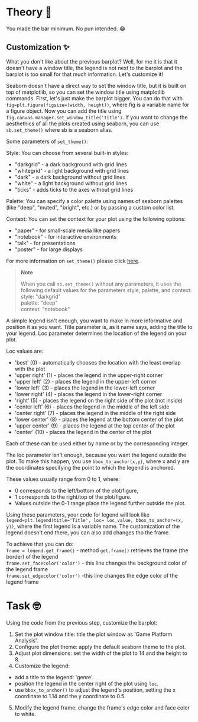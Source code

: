 # Theory 📖

You made the bar minimum. No pun intended. 😂

## Customization ✨
What you don't like about the previous barplot? Well, for me it is that it doesn't have a window title, the legend is not next to the barplot and the barplot is too small for that much information. Let's customize it!

Seaborn doesn't have a direct way to set the window title, but it is built on top of matplotlib, so you can set the window title using matplotlib commands. First, let's just make the barplot bigger. You can do that with `fig=plt.figure(figsize=(width, height))`, where fig is a variable name for a figure object. Now you can add the title using `fig.canvas.manager.set_window_title('Title')`.
If you want to change the aesthethics of all the plots created using seaborn, you can use `sb.set_theme()` where sb is a seaborn alias.

Some parameters of `set_theme()`:

Style:
You can choose from several built-in styles:
* "darkgrid" - a dark background with grid lines
* "whitegrid" - a light background with grid lines
* "dark" - a dark background without grid lines
* "white" - a light background without grid lines
* "ticks" - adds ticks to the axes without grid lines

Palette:
You can specify a color palette using names of seaborn palettes (like "deep", "muted", "bright", etc.) or by passing a custom color list.

Context:
You can set the context for your plot using the following options:
* "paper" - for small-scale media like papers
* "notebook" - for interactive environments
* "talk" - for presentations
* "poster" - for large displays

For more information on `set_theme()` please click [here](https://seaborn.pydata.org/generated/seaborn.set_theme.html#seaborn.set_theme).

> **Note**
>
> When you call `sb.set_theme()` without any parameters, it uses the following default values for the parameters style, palette, and context: <br>
> style: "darkgrid" <br>
> palette: "deep" <br>
> context: "notebook"





A simple legend isn't enough, you want to make in more informative and position it as you want. Title parameter is, as it name says, adding the title to your legend. Loc parameter determines the location of the legend on your plot. <br>

Loc values are:
* 'best' (0) - automatically chooses the location with the least overlap with the plot
* 'upper right' (1) - places the legend in the upper-right corner
* 'upper left' (2) - places the legend in the upper-left corner
* 'lower left' (3) - places the legend in the lower-left corner
* 'lower right' (4) - places the legend in the lower-right corner
* 'right' (5) - places the legend on the right side of the plot (not inside)
* 'center left' (6) - places the legend in the middle of the left side
* 'center right' (7) - places the legend in the middle of the right side
* 'lower center' (8) - places the legend at the bottom center of the plot
* 'upper center' (9) - places the legend at the top center of the plot
* 'center' (10) - places the legend in the center of the plot <br>

Each of these can be used either by name or by the corresponding integer.

The loc parameter isn't enough, because you want the legend outside the plot. To make this happen, you use `bbox_to_anchor(x,y)`, where x and y are the coordinates specifying the point to which the legend is anchored. <br>

These values usually range from 0 to 1, where:
* 0 corresponds to the left/bottom of the plot/figure,
* 1 corresponds to the right/top of the plot/figure.
* Values outside the 0-1 range place the legend further outside the plot.

Using these parameters, your code for legend will look like `legend=plt.legend(title='Title', loc= loc_value, bbox_to_anchor=(x, y))`, where the first legend is a variable name. 
The customization of the legend doesn't end there, you can also add changes tho the frame. <br>

To achieve that you can do: <br>
`frame = legend.get_frame()` - method `get.frame()` retrieves the frame (the border) of the legend <br>
`frame.set_facecolor('color')` - this line changes the background color of the legend frame <br>
`frame.set_edgecolor('color')` -this line changes the edge color of the legend frame



# Task 🤓
Using the code from the previous step, customize the barplot:
1. Set the plot window title: title the plot window as 'Game Platform Analysis'.
2. Configure the plot theme: apply the default seaborn theme to the plot.
3. Adjust plot dimensions: set the width of the plot to 14 and the height to 8.
4. Customize the legend:
* add a title to the legend: 'genre'.
* position the legend in the center right of the plot using `loc`.
* use `bbox_to_anchor()` to adjust the legend's position, setting the x coordinate to 1.14 and the y coordinate to 0.5.
5. Modify the legend frame:
change the frame's edge color and face color to white.